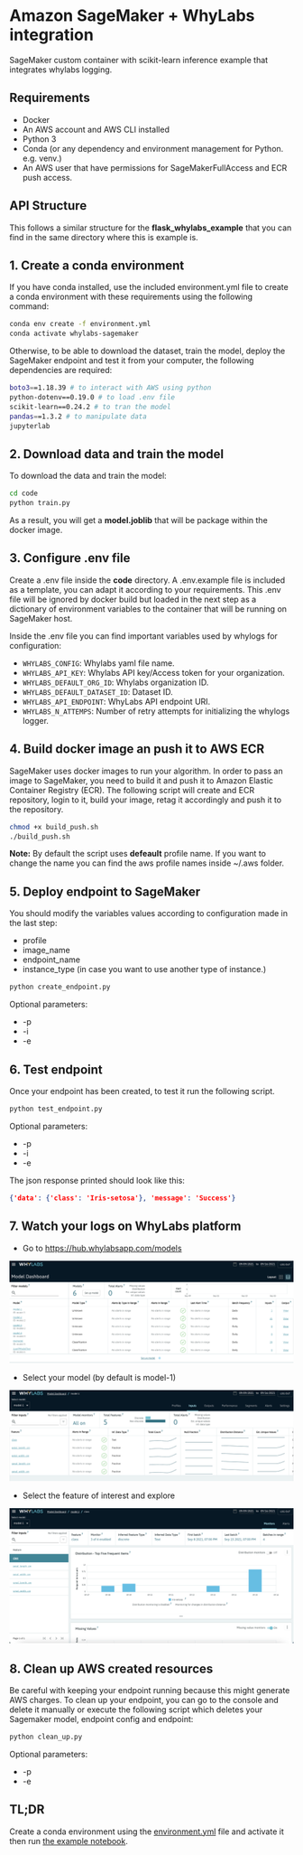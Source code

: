 # Amazon SageMaker + WhyLabs integration
SageMaker custom container with scikit-learn inference example that integrates whylabs logging.

## Requirements

- Docker
- An AWS account and AWS CLI installed
- Python 3
- Conda (or any dependency and environment management for Python. e.g. venv.)
- An AWS user that have permissions for SageMakerFullAccess and ECR push access.

## API Structure
This follows a similar structure for the __flask_whylabs_example__ that you can find in the same directory where this is example is.

## 1. Create a conda environment
If you have conda installed, use the included environment.yml file to create a conda environment with these requirements using the following command:

```bash
conda env create -f environment.yml
conda activate whylabs-sagemaker
```

Otherwise, to be able to download the dataset, train the model, deploy the SageMaker endpoint and test it from your computer, the following dependencies are required:

```bash
boto3==1.18.39 # to interact with AWS using python
python-dotenv==0.19.0 # to load .env file
scikit-learn==0.24.2 # to tran the model
pandas==1.3.2 # to manipulate data
jupyterlab
```

## 2. Download data and train the model
To download the data and train the model:

```bash
cd code
python train.py
```

As a result, you will get a __model.joblib__ that will be package within the docker image.

## 3. Configure .env file
Create a .env file inside the __code__ directory. A .env.example file is included as a template, you can adapt it according to your requirements. This .env file will be ignored by docker build but loaded in the next step as a dictionary of environment variables to the container that will be running on SageMaker host.

Inside the .env file you can find important variables used by whylogs for configuration:

- `WHYLABS_CONFIG`: Whylabs yaml file name.
- `WHYLABS_API_KEY`: Whylabs API key/Access token for your organization.
- `WHYLABS_DEFAULT_ORG_ID`: Whylabs organization ID.
- `WHYLABS_DEFAULT_DATASET_ID`: Dataset ID.
- `WHYLABS_API_ENDPOINT`: WhyLabs API endpoint URI.
- `WHYLABS_N_ATTEMPS`: Number of retry attempts for initializing the whylogs logger.

## 4. Build docker image an push it to AWS ECR
SageMaker uses docker images to run your algorithm. In order to pass an image to SageMaker, you need to build it and push it to Amazon Elastic Container Registry (ECR). The following script will create and ECR repository, login to it, build your image, retag it accordingly and push it to the repository.

```bash
chmod +x build_push.sh
./build_push.sh
```

__Note:__ By default the script uses __defeault__ profile name. If you want to change the name you can find the aws profile names inside ~/.aws folder.

## 5. Deploy endpoint to SageMaker
You should modify the variables values according to configuration made in the last step:

- profile
- image_name
- endpoint_name
- instance_type (in case you want to use another type of instance.)

```bash
python create_endpoint.py   
```
Optional parameters:

- -p <your-aws-profile-name>
- -i <sagemaker-instance-type>
- -e <endpoint-name>

## 6. Test endpoint
Once your endpoint has been created, to test it run the following script.

```bash
python test_endpoint.py
```

Optional parameters:

- -p <your-aws-profile-name>
- -i <sagemaker-instance-type>
- -e <endpoint-name>

The json response printed should look like this:

```json
{'data': {'class': 'Iris-setosa'}, 'message': 'Success'}
```

## 7. Watch your logs on WhyLabs platform

- Go to https://hub.whylabsapp.com/models

![WhyLabs Models page](assets/1.png)

- Select your model (by default is model-1)

![WhyLabs model-1 page](assets/2.png)

- Select the feature of interest and explore

![WhyLabs Feature page](assets/3.png)

## 8. Clean up AWS created resources
Be careful with keeping your endpoint running because this might generate AWS charges. To clean up your endpoint, you can go to the console and delete it manually or execute the following script which deletes your Sagemaker model, endpoint config and endpoint:

```bash
python clean_up.py
```

Optional parameters:

- -p <your-aws-profile-name>
- -e <endpoint-name>

## TL;DR

Create a conda environment using the [environment.yml](environment.yml) file and activate it then run [the example notebook](sagemaker_whylabs.ipynb).